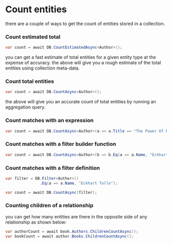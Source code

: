 # Count entities
there are a couple of ways to get the count of entities stored in a collection.

### Count estimated total
```csharp
var count = await DB.CountEstimatedAsync<Author>();
```
you can get a fast estimate of total entities for a given entity type at the expense of accuracy. 
the above will give you a rough estimate of the total entities using collection meta-data.

### Count total entities
```csharp
var count = await DB.CountAsync<Author>();
```
the above will give you an accurate count of total entities by running an aggregation query.

### Count matches with an expression
```csharp
var count = await DB.CountAsync<Author>(a => a.Title == "The Power Of Now");
```

### Count matches with a filter builder function
```csharp
var count = await DB.CountAsync<Author>(b => b.Eq(a => a.Name, "Eckhart Tolle"));
```

### Count matches with a filter definition
```csharp
var filter = DB.Filter<Author>()
               .Eq(a => a.Name, "Eckhart Tolle");

var count = await DB.CountAsync(filter);
```

### Counting children of a relationship
you can get how many entities are there in the opposite side of any relationship as shown below:
```csharp
var authorCount = await book.Authors.ChildrenCountAsync();
var bookCount = await author.Books.ChildrenCountAsync();
```
